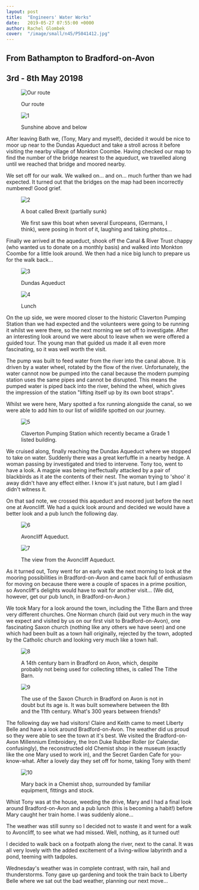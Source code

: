 ```yaml
---
layout: post
title:  "Engineers' Water Works"
date:   2019-05-27 07:55:00 +0000
author: Rachel Glombek
cover:  "/image/small/n45/P5041412.jpg"
---
```


<h2>From Bathampton to Bradford-on-Avon</h2>
<h2>3rd - 8th May 20198</h2>

<figure>
 <img src="{{site.baseurl}}/image/maps/n45map.png" alt="Our route" >
 <figcaption>
 <p>Our route</p>
 </figcaption>
</figure>

<figure>
 <img src="{{site.baseurl}}/image/small/n45/P5031345.jpg" alt="1" >
 <figcaption>
 <p>Sunshine above and below</p>
 </figcaption>
</figure>

<p>After leaving Bath we, (Tony, Mary and myself), decided it would be nice to moor up near to the Dundas Aqueduct and take a stroll across it before visiting the nearby village of Monkton Coombe. Having checked our map to find the number of the bridge nearest to the aqueduct, we travelled along until we reached that bridge and moored nearby.</p>

<p>We set off for our walk. We walked on... and on... much further than we had expected. It turned out that the bridges on the map had been incorrectly numbered! Good grief.</p>

<figure>
 <img src="{{site.baseurl}}/image/small/n45/P5031367.jpg" alt="2" >
 <figcaption>
 <p>A boat called Brexit (partially sunk)</p>
 <p>We first saw this boat when several Europeans, (Germans, I think), were posing in front of it, laughing and taking photos...</p>
 </figcaption>
</figure>

<p>Finally we arrived at the aqueduct, shook off the Canal & River Trust chappy (who wanted us to donate on a monthly basis) and walked into Monkton Coombe for a little look around. We then had a nice big lunch to prepare us for the walk back...</p>

<figure>
 <img src="{{site.baseurl}}/image/small/n45/P5031360.jpg" alt="3" >
 <figcaption>
 <p>Dundas Aqueduct</p>
 </figcaption>
</figure>

<figure>
 <img src="{{site.baseurl}}/image/small/n45/IMG-20190503-WA0000.jpg" alt="4" >
 <figcaption>
 <p>Lunch</p>
 </figcaption>
</figure>

<p>On the up side, we were moored closer to the historic Claverton Pumping Station than we had expected and the volunteers were going to be running it whilst we were there, so the next morning we set off to investigate. After an interesting look around we were about to leave when we were offered a guided tour. The young man that guided us made it all even more fascinating, so it was well worth the visit.</p>

<p>The pump was built to feed water from the river into the canal above. It is driven by a water wheel, rotated by the flow of the river. Unfortunately, the water cannot now be pumped into the canal because the modern pumping station uses the same pipes and cannot be disrupted. This means the pumped water is piped back into the river, behind the wheel, which gives the impression of the station "lifting itself up by its own boot straps".</p>

<p>Whilst we were here, Mary spotted a fox running alongside the canal, so we were able to add him to our list of wildlife spotted on our journey.</p>

<figure>
 <img src="{{site.baseurl}}/image/small/n45/P5041385.jpg" alt="5" >
 <figcaption>
 <p>Claverton Pumping Station which recently became a Grade 1 listed building.</p>
 </figcaption>
</figure>

<p>We cruised along, finally reaching the Dundas Aqueduct where we stopped to take on water. Suddenly there was a great kerfuffle in a nearby hedge. A woman passing by investigated and tried to intervene. Tony too, went to have a look. A magpie was being ineffectually attacked by a pair of blackbirds as it ate the contents of their nest. The woman trying to 'shoo' it away didn't have any effect either. I know it's just nature, but I am glad I didn't witness it.</p>

<p>On that sad note, we crossed this aqueduct and moored just before the next one at Avoncliff. We had a quick look around and decided we would have a better look and a pub lunch the following day.</p>

<figure>
 <img src="{{site.baseurl}}/image/small/n45/P5041412.jpg" alt="6" >
 <figcaption>
 <p>Avoncliff Aqueduct.</p>
 </figcaption>
</figure>

<figure>
 <img src="{{site.baseurl}}/image/small/n45/P5041414.jpg" alt="7" >
 <figcaption>
 <p>The view from the Avoncliff Aqueduct.</p>
 </figcaption>
</figure>

<p>As it turned out, Tony went for an early walk the next morning to look at the mooring possibilities in Bradford-on-Avon and came back full of enthusiasm for moving on because there were a couple of spaces in a prime position, so Avoncliff's delights would have to wait for another visit...
(We did, however, get our pub lunch, in Bradford-on-Avon.)</p>

<p>We took Mary for a look around the town, including the Tithe Barn and three very different churches. One Norman church (laid out very much in the way we expect and visited by us on our first visit to Bradford-on-Avon), one fascinating Saxon church (nothing like any others we have seen) and one which had been built as a town hall originally, rejected by the town, adopted by the Catholic church and looking very much like a town hall.</p>

<figure>
 <img src="{{site.baseurl}}/image/small/n45/P5051434.jpg" alt="8" >
 <figcaption>
 <p>A 14th century barn in Bradford on Avon, which, despite probably not being used for collecting tithes, is called The Tithe Barn.</p>
 </figcaption>
</figure>

<figure>
 <img src="{{site.baseurl}}/image/small/n45/P5051454.jpg" alt="9" >
 <figcaption>
 <p>The use of the Saxon Church in Bradford on Avon is not in doubt but its age is. It was built somewhere between the 8th and the 11th century. What's 300 years between friends?</p>
 </figcaption>
</figure>

<p>The following day we had visitors! Claire and Keith came to meet Liberty Belle and have a look around Bradford-on-Avon. The weather did us proud so they were able to see the town at it's best. We visited the Bradford-on-Avon Millennium Embroidery, the Iron Duke Rubber Roller (or Calendar, confusingly), the reconstructed old Chemist shop in the museum (exactly like the one Mary used to work in), and the Secret Garden Cafe for you-know-what. After a lovely day they set off for home, taking Tony with them!

<figure>
 <img src="{{site.baseurl}}/image/small/n45/IMG_20190506_153028531.jpg" alt="10" >
 <figcaption>
 <p>Mary back in a Chemist shop, surrounded by familiar equipment, fittings and stock.</p>
 </figcaption>
</figure>

<p>Whist Tony was at the house, weeding the drive, Mary and I had a final look around Bradford-on-Avon and a pub lunch (this is becoming a habit!) before Mary caught her train home. I was suddenly alone...</p>

<p>The weather was still sunny so I decided not to waste it and went for a walk to Avoncliff, to see what we had missed. Well, nothing, as it turned out!</p>

<p>I decided to walk back on a footpath along the river, next to the canal. It was all very lovely with the added excitement of a living-willow labyrinth and a pond, teeming with tadpoles.</p>

<p>Wednesday's weather was in complete contrast, with rain, hail and thunderstorms. Tony gave up gardening and took the train back to Liberty Belle where we sat out the bad weather, planning our next move...</p>

